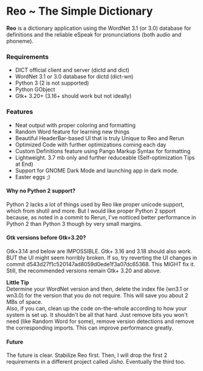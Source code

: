 # Reo ~ The Simple Dictionary
**Reo** is a dictionary application using the WordNet 3.1 (or 3.0) database for definitions and the reliable eSpeak for pronunciations (both audio and phoneme).
### Requirements
 * DICT official client and server (dictd and dict)
 * WordNet 3.1 or 3.0 database for dictd (dict-wn)
 * Python 3 (2 is not supported)
 * Python GObject
 * Gtk+ 3.20+ (3.16+ should work but not ideally)

### Features
 * Neat output with proper coloring and formatting
 * Random Word feature for learning new things
 * Beautiful HeaderBar-based UI that is truly Unique to Reo and Rerun
 * Optimized Code with further optimizations coming each day
 * Custom Definitions feature using Pango Markup Syntax for formatting
 * Lightweight. 3.7 mb only and further reduceable (Self-optimization Tips at End)
 * Support for GNOME Dark Mode and launching app in dark mode.
 * Easter eggs ;)

#### Why no Python 2 support?
Python 2 lacks a lot of things used by Reo like proper unicode support, which from shutil and more. But I would like proper Python 2 spport because, as noted in a commit to Rerun, I've notticed better performance in Python 2 than Python 3 though by very small margins.

#### Gtk versions before Gtk+3.20?
Gtk+3.14 and below are IMPOSSIBLE. Gtk+ 3.16 and 3.18 should also work. BUT the UI might seem horribly broken. If so, try reverting the UI changes in commit d543d27f1c520147ad8059d0ede1f3a07dc65368. This MIGHT fix it.
Still, the recommended versions remain Gtk+ 3.20 and above.

**Little Tip**  
Determine your WordNet version and then, delete the index file (wn3.1 or wn3.0) for the version that you do not require. This will save you about 2 MBs of space.  
Also, if you can, clean up the code on-the-whole according to how your system is set up. It shouldn't be all that hard. Just remove bits you won't need (like Random Word for some), remove version detections and remove the corresponding imports. This can improve performance greatly.

#### Future
The future is clear. Stabilize Reo first. Then, I will drop the first 2 requirements in a different project called *Jisho*. Eventually the third too.
